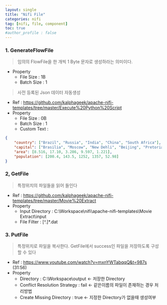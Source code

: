 ```yaml
---
layout: single
title: "Nifi File"
categories: nifi
tag: [nifi, file, component]
toc: true
#author_profile : false
---
```




### 1. GenerateFlowFile
> 임의의 FlowFile을 한 개씩 1 Byte 문자로 생성하라는 의미이다.
* Property
  - File Size : 1B
  - Batch Size : 1  
> 사전 등록된 Json 데이터 자동생성
* Ref : https://github.com/kalphageek/apache-nifi-templates/tree/master/Execute%20Python%20Script
* Property
  - File Size : 0B
  - Batch Size : 1
  - Custom Text : 
```json
{
	"country": ["Brazil", "Russia", "India", "China", "South Africa"],
	"capital": ["Brasilia", "Moscow", "New Dehli", "Beijing", "Pretoria"],
	"area": [8.516, 17.10, 3.286, 9.597, 1.221],
	"population": [200.4, 143.5, 1252, 1357, 52.98]
}
```
### 2, GetFile
> 특정위치의 파일들을 읽어 들인다
* Ref : https://github.com/kalphageek/apache-nifi-templates/tree/master/Movie%20Extract
* Property
  - Input Directory : C:\Workspace\nifi\apache-nifi-templates\Movie Extract\input
  - File Filter : [^\.]*.dat
### 3. PutFile
> 특정위치로 파일을 복사한다. GetFile에서 success인 파일을 저장하도록 구성할 수 있다
* Ref : https://www.youtube.com/watch?v=mxnYWTabqqQ&t=987s (31:56)
* Property
  - Directory : C:\Workspace\output  <- 저장한 Directory
  - Conflict Resolution Strategy : fail <- 같은이름의 파일이 존재하는 경우 처리방법
  - Create Missing Directory : true  <- 지정한 Directory가 없을때 생성여부